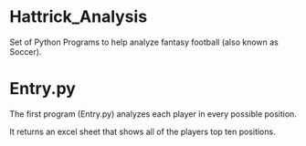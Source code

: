 # Hattrick_Analysis
Set of Python Programs to help analyze fantasy football (also known as Soccer). 

# Entry.py
The first program (Entry.py) analyzes each player in every possible position.

It returns an excel sheet that shows all of the players top ten positions.
